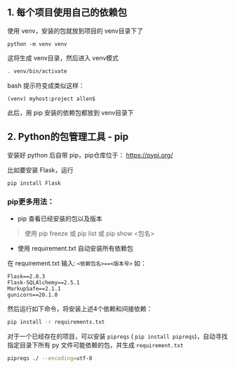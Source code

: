 ## 1. 每个项目使用自己的依赖包

使用 venv，安装的包就放到项目的 venv目录下了

```shell
python -m venv venv
```
这将生成 venv目录，然后进入 venv模式

```bash
. venv/bin/activate
```

bash 提示符变成类似这样：

```
(venv) myhost:project allen$
```

此后，用 pip 安装的依赖包都放到 venv目录下

## 2. Python的包管理工具 - pip

安装好 python 后自带 pip，pip仓库位于： https://pypi.org/

比如要安装 Flask，运行

```shell
pip install Flask
```

### pip更多用法：

* pip 查看已经安装的包以及版本
> 使用 pip freeze 或 pip list 或 pip show <包名>

* 使用 requirement.txt 自动安装所有依赖包

在 requirement.txt 输入: `<依赖包名>==<版本号>` 如：

```
Flask==2.0.3
Flask-SQLAlchemy==2.5.1
MarkupSafe==2.1.1
gunicorn==20.1.0
```

然后运行如下命令，将安装上述4个依赖和间接依赖：

```bash
pip install -r requirements.txt 
```

对于一个已经存在的项目，可以安装 `pipreqs` ( `pip install pipreqs`)，自动寻找指定目录下所有 py 文件可能依赖的包，并生成 `requirement.txt`

```bash
pipreqs ./ --encoding=utf-8
```




